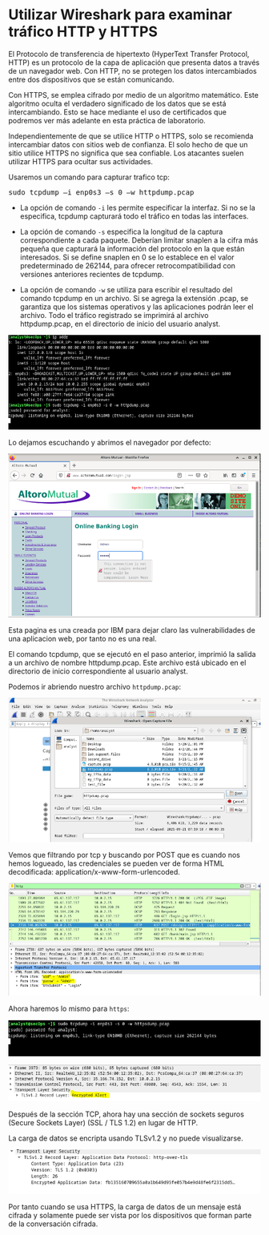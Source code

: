 # Utilizar Wireshark para examinar tráfico HTTP y HTTPS

El Protocolo de transferencia de hipertexto (HyperText Transfer Protocol, HTTP) es un protocolo de la capa de aplicación que presenta datos a través de un navegador web. Con HTTP, no se protegen los datos intercambiados entre dos dispositivos que se están comunicando.

Con HTTPS, se emplea cifrado por medio de un algoritmo matemático. Este algoritmo oculta el verdadero significado de los datos que se está intercambiando. Esto se hace mediante el uso de certificados que podremos ver más adelante en esta práctica de laboratorio.

Independientemente de que se utilice HTTP o HTTPS, solo se recomienda intercambiar datos con sitios web de confianza. El solo hecho de que un sitio utilice HTTPS no significa que sea confiable. Los atacantes suelen utilizar HTTPS para ocultar sus actividades.

Usaremos un comando para capturar trafico tcp:

<pre>sudo tcpdump –i enp0s3 –s 0 –w httpdump.pcap</pre>

- La opción de comando ``-i`` les permite especificar la interfaz. Si no se la especifica, tcpdump capturará todo el tráfico en todas las interfaces.

- La opción de comando ``-s`` especifica la longitud de la captura correspondiente a cada paquete. Deberían limitar snaplen a la cifra más pequeña que capturará la información del protocolo en la que están interesados. Si se define snaplen en 0 se lo establece en el valor predeterminado de 262144, para ofrecer retrocompatibilidad con versiones anteriores recientes de tcpdump.

- La opción de comando ``-w`` se utiliza para escribir el resultado del comando tcpdump en un archivo. Si se agrega la extensión .pcap, se garantiza que los sistemas operativos y las aplicaciones podrán leer el archivo. Todo el tráfico registrado se imprimirá al archivo httpdump.pcap, en el directorio de inicio del usuario analyst.

![txt](./tcpdump.PNG)

Lo dejamos escuchando y abrimos el navegador por defecto:

![text](./tcpdump_1.PNG)

Esta pagina es una creada por IBM para dejar claro las vulnerabilidades de una aplicacion web, por tanto no es una real.

El comando tcpdump, que se ejecutó en el paso anterior, imprimió la salida a un archivo de nombre httpdump.pcap. Este archivo está ubicado en el directorio de inicio correspondiente al usuario analyst.

Podemos ir abriendo nuestro archivo `httpdump.pcap`:

![txt](./dump.PNG)

Vemos que filtrando por tcp y buscando por POST que es cuando nos hemos logueado, las credenciales se pueden ver de forma HTML decodificada: application/x-www-form-urlencoded.

![txt](./wire.PNG)

Ahora haremos lo mismo para `https`:

![text](./https.PNG)

![txt](./https_1.PNG)

Después de la sección TCP, ahora hay una sección de sockets seguros (Secure Sockets Layer) (SSL / TLS 1.2) en lugar de HTTP.

La carga de datos se encripta usando TLSv1.2 y no puede visualizarse.

![txt](./tsl.PNG)

Por tanto cuando se usa HTTPS, la carga de datos de un mensaje está cifrada y solamente puede ser vista por los dispositivos que forman parte de la conversación cifrada.